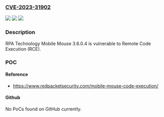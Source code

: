 ### [CVE-2023-31902](https://cve.mitre.org/cgi-bin/cvename.cgi?name=CVE-2023-31902)
![](https://img.shields.io/static/v1?label=Product&message=n%2Fa&color=blue)
![](https://img.shields.io/static/v1?label=Version&message=n%2Fa&color=blue)
![](https://img.shields.io/static/v1?label=Vulnerability&message=n%2Fa&color=brighgreen)

### Description

RPA Technology Mobile Mouse 3.6.0.4 is vulnerable to Remote Code Execution (RCE).

### POC

#### Reference
- https://www.redpacketsecurity.com/mobile-mouse-code-execution/

#### Github
No PoCs found on GitHub currently.

